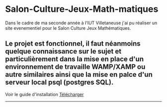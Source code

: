 # Salon-Culture-Jeux-Math-matiques

Dans le cadre de ma seconde année à l'IUT Villetaneuse j'ai pu réaliser un site evenementiel pour le Salon Culture Jeux Mathématiques.

Le projet est fonctionnel, il faut néanmoins  quelque connaissance sur le sujet et particulièrement dans la mise en place d'un environnement de travaille WAMP/XAMP ou autre similaires ainsi que la mise en palce d'un serveur local psql (postgres SQL).<br/>
---------
Voir le guide d'installation <a href="https://github.com/Sosofianee/Salon-Culture-Jeux-Math-matiques/tree/main/Utils/Guide d_installation.docx" title="Download" download>Télécharger</a>

---------
